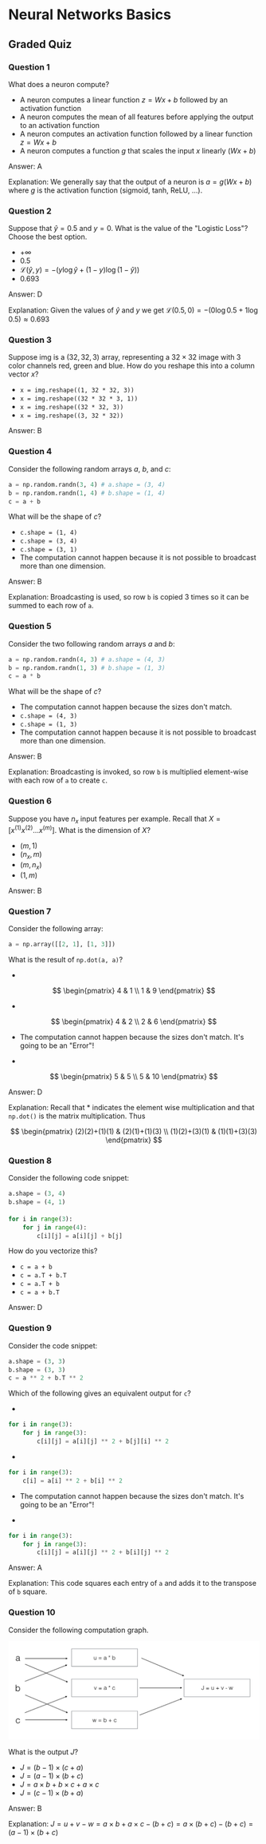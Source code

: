 # Neural Networks Basics

## Graded Quiz

### Question 1

What does a neuron compute?

- A neuron computes a linear function $z=Wx+b$ followed by an activation function
- A neuron computes the mean of all features before applying the output to an activation function
- A neuron computes an activation function followed by a linear function $z=Wx+b$
- A neuron computes a function $g$ that scales the input $x$ linearly ($Wx+b$)

Answer: A

Explanation: We generally say that the output of a neuron is $a = g(Wx + b)$ where $g$ is the activation function (sigmoid, tanh, ReLU, ...).

### Question 2

Suppose that $\hat{y} = 0.5$ and $y=0$. What is the value of the "Logistic Loss"? Choose the best option.

- $+\infty$
- $0.5$
- $\mathcal{L}(\hat{y}, y) = -(y\log\hat{y} + (1-y)\log(1-\hat{y}))$
- $0.693$

Answer: D

Explanation: Given the values of $\hat{y}$ and $y$ we get $\mathcal{L}(0.5,0)=-(0 \log 0.5 + 1 \log 0.5) \approx 0.693$

### Question 3

Suppose img is a $(32,32,3)$ array, representing a $32 \times 32$ image with 3 color channels red, green and blue. How do you reshape this into a column vector $x$?

- `x = img.reshape((1, 32 * 32, 3))`
- `x = img.reshape((32 * 32 * 3, 1))`
- `x = img.reshape((32 * 32, 3))`
- `x = img.reshape((3, 32 * 32))`

Answer: B

### Question 4

Consider the following random arrays $a$, $b$, and $c$:

```python
a = np.random.randn(3, 4) # a.shape = (3, 4)
b = np.random.randn(1, 4) # b.shape = (1, 4)
c = a + b
```

What will be the shape of $c$?

- `c.shape = (1, 4)`
- `c.shape = (3, 4)`
- `c.shape = (3, 1)`
- The computation cannot happen because it is not possible to broadcast more than one dimension.

Answer: B

Explanation: Broadcasting is used, so row `b` is copied 3 times so it can be summed to each row of `a`.

### Question 5

Consider the two following random arrays $a$ and $b$:

```python
a = np.random.randn(4, 3) # a.shape = (4, 3)
b = np.random.randn(1, 3) # b.shape = (1, 3)
c = a * b
```

What will be the shape of $c$?

- The computation cannot happen because the sizes don't match.
- `c.shape = (4, 3)`
- `c.shape = (1, 3)`
- The computation cannot happen because it is not possible to broadcast more than one dimension.

Answer: B

Explanation: Broadcasting is invoked, so row `b` is multiplied element-wise with each row of `a` to create `c`.

### Question 6

Suppose you have $n_x$ input features per example. Recall that $X=[x^{(1)} x^{(2)} ... x^{(m)}]$. What is the dimension of $X$?

- $(m, 1)$
- $(n_x, m)$
- $(m, n_x)$
- $(1, m)$

Answer: B

### Question 7

Consider the following array:

```python
a = np.array([[2, 1], [1, 3]])
```

What is the result of `np.dot(a, a)`?

-

$$
\begin{pmatrix}
4 & 1 \\
1 & 9
\end{pmatrix}
$$

-

$$
\begin{pmatrix}
4 & 2 \\
2 & 6
\end{pmatrix}
$$

- The computation cannot happen because the sizes don't match. It's going to be an "Error"!

-

$$
\begin{pmatrix}
5 & 5 \\
5 & 10
\end{pmatrix}
$$

Answer: D

Explanation: Recall that * indicates the element wise multiplication and that `np.dot()` is the matrix multiplication. Thus

$$
\begin{pmatrix}
(2)(2)+(1)(1) & (2)(1)+(1)(3) \\
(1)(2)+(3)(1) & (1)(1)+(3)(3)
\end{pmatrix}
$$

### Question 8

Consider the following code snippet:

```python
a.shape = (3, 4)
b.shape = (4, 1)

for i in range(3):
    for j in range(4):
        c[i][j] = a[i][j] + b[j]
```

How do you vectorize this?

- `c = a + b`
- `c = a.T + b.T`
- `c = a.T + b`
- `c = a + b.T`

Answer: D

### Question 9

Consider the code snippet:

```python
a.shape = (3, 3)
b.shape = (3, 3)
c = a ** 2 + b.T ** 2
```

Which of the following gives an equivalent output for `c`?

-

```python
for i in range(3):
    for j in range(3):
        c[i][j] = a[i][j] ** 2 + b[j][i] ** 2
```

-

```python
for i in range(3):
    c[i] = a[i] ** 2 + b[i] ** 2
```

- The computation cannot happen because the sizes don't match. It's going to be an "Error"!

-

```python
for i in range(3):
    for j in range(3):
        c[i][j] = a[i][j] ** 2 + b[i][j] ** 2
```

Answer: A

Explanation: This code squares each entry of `a` and adds it to the transpose of `b` square.

### Question 10

Consider the following computation graph.

![Computation Graph](./images/q1-computation-graph.png)

What is the output $J$?

- $J = (b - 1) \times (c + a)$
- $J = (a - 1) \times (b + c)$
- $J = a \times b + b \times c + a \times c$
- $J = (c - 1) \times (b + a)$

Answer: B

Explanation: $J = u + v - w = a \times b + a \times c - (b + c) = a \times (b + c) - (b + c) = (a - 1) \times (b + c)$

